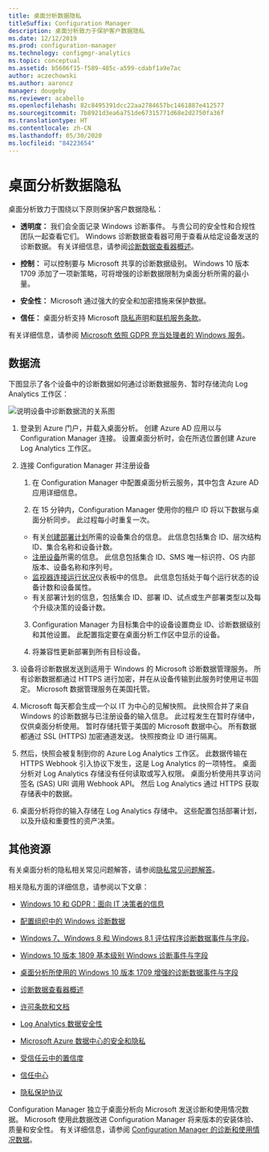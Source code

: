 ```yaml
---
title: 桌面分析数据隐私
titleSuffix: Configuration Manager
description: 桌面分析致力于保护客户数据隐私
ms.date: 12/12/2019
ms.prod: configuration-manager
ms.technology: configmgr-analytics
ms.topic: conceptual
ms.assetid: b5606f15-f589-485c-a599-cdabf1a9e7ac
author: aczechowski
ms.author: aaroncz
manager: dougeby
ms.reviewer: acabello
ms.openlocfilehash: 82c8495391dcc22aa2784657bc1461887e412577
ms.sourcegitcommit: 7b8921d3ea6a751de67315771d68e2d2750fa36f
ms.translationtype: HT
ms.contentlocale: zh-CN
ms.lasthandoff: 05/30/2020
ms.locfileid: "84223654"
---
```

# <a name="desktop-analytics-data-privacy"></a>桌面分析数据隐私

桌面分析致力于围绕以下原则保护客户数据隐私：

- **透明度：** 我们会全面记录 Windows 诊断事件。 与贵公司的安全性和合规性团队一起查看它们。 Windows 诊断数据查看器可用于查看从给定设备发送的诊断数据。 有关详细信息，请参阅[诊断数据查看器概述](https://docs.microsoft.com/windows/configuration/diagnostic-data-viewer-overview)。  

- **控制：** 可以控制要与 Microsoft 共享的诊断数据级别。 Windows 10 版本 1709 添加了一项新策略，可将增强的诊断数据限制为桌面分析所需的最小量。  

- **安全性：** Microsoft 通过强大的安全和加密措施来保护数据。  

- **信任：** 桌面分析支持 Microsoft [隐私声明](https://privacy.microsoft.com/privacystatement)和[联机服务条款](https://www.microsoftvolumelicensing.com/DocumentSearch.aspx?Mode=3&DocumentTypeId=46)。  

有关详细信息，请参阅 [Microsoft 依照 GDPR 充当处理者的 Windows 服务](https://docs.microsoft.com/windows/privacy/gdpr-it-guidance#windows-services-where-microsoft-is-the-processor-under-the-gdpr)。<!-- 5353168 -->

## <a name="data-flow"></a>数据流

下图显示了各个设备中的诊断数据如何通过诊断数据服务、暂时存储流向 Log Analytics 工作区：

![说明设备中诊断数据流的关系图](media/da-data-flow.png)

1. 登录到 Azure 门户，并载入桌面分析。 创建 Azure AD 应用以与 Configuration Manager 连接。 设置桌面分析时，会在所选位置创建 Azure Log Analytics 工作区。  

2. 连接 Configuration Manager 并注册设备  

    1. 在 Configuration Manager 中配置桌面分析云服务，其中包含 Azure AD 应用详细信息。  

    2. 在 15 分钟内，Configuration Manager 使用你的租户 ID 将以下数据与桌面分析同步。 此过程每小时重复一次。

      - 有关[创建部署计划](create-deployment-plans.md)所需的设备集合的信息。 此信息包括集合 ID、层次结构 ID、集合名称和设备计数。 
      - [注册设备](enroll-devices.md)所需的信息。 此信息包括集合 ID、SMS 唯一标识符、OS 内部版本、设备名称和序列号。
      - [监视器连接运行状况](monitor-connection-health.md)仪表板中的信息。 此信息包括处于每个运行状态的设备计数和设备属性。
      - 有关部署计划的信息，包括集合 ID、部署 ID、试点或生产部署类型以及每个升级决策的设备计数。

    3. Configuration Manager 为目标集合中的设备设置商业 ID、诊断数据级别和其他设置。 此配置指定要在桌面分析工作区中显示的设备。  

    4. 将兼容性更新部署到所有目标设备。  

3. 设备将诊断数据发送到适用于 Windows 的 Microsoft 诊断数据管理服务。 所有诊断数据都通过 HTTPS 进行加密，并在从设备传输到此服务时使用证书固定。 Microsoft 数据管理服务在美国托管。

4. Microsoft 每天都会生成一个以 IT 为中心的见解快照。 此快照合并了来自 Windows 的诊断数据与已注册设备的输入信息。 此过程发生在暂时存储中，仅供桌面分析使用。 暂时存储托管于美国的 Microsoft 数据中心。 所有数据都通过 SSL (HTTPS) 加密通道发送。 快照按商业 ID 进行隔离。  

5. 然后，快照会被复制到你的 Azure Log Analytics 工作区。 此数据传输在 HTTPS Webhook 引入协议下发生，这是 Log Analytics 的一项特性。 桌面分析对 Log Analytics 存储没有任何读取或写入权限。 桌面分析使用共享访问签名 (SAS) URI 调用 Webhook API。 然后 Log Analytics 通过 HTTPS 获取存储表中的数据。

6. 桌面分析将你的输入存储在 Log Analytics 存储中。 这些配置包括部署计划，以及升级和重要性的资产决策。  

## <a name="other-resources"></a>其他资源

有关桌面分析的隐私相关常见问题解答，请参阅[隐私常见问题解答](faq.md#privacy)。

相关隐私方面的详细信息，请参阅以下文章：

- [Windows 10 和 GDPR：面向 IT 决策者的信息](https://docs.microsoft.com/windows/privacy/gdpr-it-guidance)  

- [配置组织中的 Windows 诊断数据](https://docs.microsoft.com/windows/privacy/configure-windows-diagnostic-data-in-your-organization)  

- [Windows 7、Windows 8 和 Windows 8.1 评估程序诊断数据事件与字段](https://docs.microsoft.com/previous-versions/windows/it-pro/windows-8.1-and-8/appraiser-diagnostic-data-events-and-fields)。  

- [Windows 10 版本 1809 基本级别 Windows 诊断事件与字段](https://docs.microsoft.com/windows/privacy/basic-level-windows-diagnostic-events-and-fields-1809)  

- [桌面分析所使用的 Windows 10 版本 1709 增强的诊断数据事件与字段](https://docs.microsoft.com/windows/privacy/enhanced-diagnostic-data-windows-analytics-events-and-fields)  

- [诊断数据查看器概述](https://docs.microsoft.com/windows/privacy/diagnostic-data-viewer-overview)  

- [许可条款和文档](https://www.microsoftvolumelicensing.com/DocumentSearch.aspx?Mode=3&DocumentTypeId=31)  

- [Log Analytics 数据安全性](https://docs.microsoft.com/azure/azure-monitor/platform/data-security)

- [Microsoft Azure 数据中心的安全和隐私](https://azure.microsoft.com/global-infrastructure/)  

- [受信任云中的置信度](https://azure.microsoft.com/overview/trusted-cloud/)  

- [信任中心](https://www.microsoft.com/trustcenter)  

- [隐私保护协议](https://www.privacyshield.gov/)  

Configuration Manager 独立于桌面分析向 Microsoft 发送诊断和使用情况数据。 Microsoft 使用此数据改进 Configuration Manager 将来版本的安装体验、质量和安全性。 有关详细信息，请参阅 [Configuration Manager 的诊断和使用情况数据](../core/plan-design/diagnostics/diagnostics-and-usage-data.md)。
